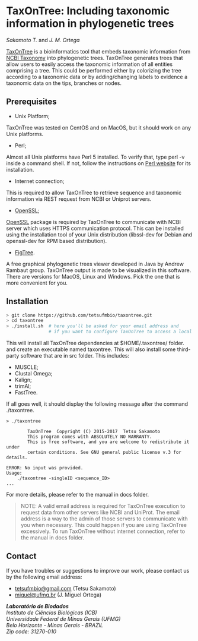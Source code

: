 # TaxOnTree: Including taxonomic information in phylogenetic trees

*Sakamoto T.* and *J. M. Ortega*

[TaxOnTree](http://biodados.icb.ufmg.br/taxontree) is a bioinformatics
tool that embeds taxonomic information from [NCBI Taxonomy](https://www.ncbi.nlm.nih.gov/taxonomy)
 into phylogenetic trees. TaxOnTree generates trees that allow users to 
easily access the taxonomic information of all entities comprising a tree. 
This could be performed either by colorizing the tree according to a 
taxonomic data or by adding/changing labels to evidence a taxonomic 
data on the tips, branches or nodes.

## Prerequisites

* Unix Platform;

TaxOnTree was tested on CentOS and on MacOS, but it should work on any Unix platforms.

* Perl;

Almost all Unix platforms have Perl 5 installed. To verify that, type perl -v inside a command shell. If not, follow the instructions on [Perl website](https://www.perl.org/get.html) for its installation.

* Internet connection;

This is required to allow TaxOnTree to retrieve sequence and taxonomic information via REST request from NCBI or Uniprot servers.  

* [OpenSSL](https://www.openssl.org/);

[OpenSSL](https://www.openssl.org/) package is required by TaxOnTree to communicate with NCBI server which uses HTTPS communication protocol. This can be installed using the installation tool of your Unix distribution (libssl-dev for Debian and openssl-dev for RPM based distribution).

* [FigTree](http://tree.bio.ed.ac.uk/software/figtree/).

A free graphical phylogenetic trees viewer developed in Java by Andrew Rambaut group. TaxOnTree output is made to be visualized in this software. There are versions for MacOS, Linux and Windows. Pick the one that is more convenient for you.

## Installation

```bash
> git clone https://github.com/tetsufmbio/taxontree.git
> cd taxontree
> ./install.sh  # here you'll be asked for your email address and
                # if you want to configure TaxOnTree to access a local MySQL
```

This will install all TaxOnTree dependencies at $HOME/.taxontree/ folder. and create 
an executable named taxontree. This will also install some third-party software that 
are in src folder. This includes:

* MUSCLE;
* Clustal Omega;
* Kalign;
* trimAl;
* FastTree.

If all goes well, it should display the following message after the command ./taxontree.

```
> ./taxontree

        TaxOnTree  Copyright (C) 2015-2017  Tetsu Sakamoto
        This program comes with ABSOLUTELY NO WARRANTY.
        This is free software, and you are welcome to redistribute it under
        certain conditions. See GNU general public license v.3 for details.

ERROR: No input was provided.
Usage:
    ./taxontree -singleID <sequence_ID>
...
```

For more details, please refer to the manual in docs folder.

> NOTE: A valid email address is required for TaxOnTree execution to request data from
other servers like NCBI and UniProt. The email address is a way to the admin of those
servers to communicate with you when necessary. This could happen if you are using 
TaxOnTree excessively. To run TaxOnTree without internet connection, refer to the
manual in docs folder.

## Contact

If you have troubles or suggestions to improve our work, please contact us by the following email address:

* tetsufmbio@gmail.com (Tetsu Sakamoto)
* miguel@ufmg.br (J. Miguel Ortega)

_**Laboratório de Biodados**  
Instituto de Ciências Biológicas (ICB)  
Universidade Federal de Minas Gerais (UFMG)  
Belo Horizonte - Minas Gerais - BRAZIL  
Zip code: 31270-010_
